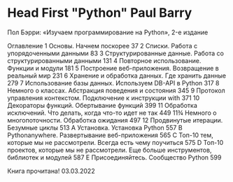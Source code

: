 # Head First "Python" Paul Barry

Пол Бэрри: «Изучаем программирование на Python», 2-е издание

Оглавление
1 Основы. Начнем поскорее 37
2 Списки. Работа с упорядоченными данными 83
3 Структурированные данные. Работа со структурированными данными 131
4 Повторное использование. Функции и модули 181
5 Построение веб-приложения. Возвращение в реальный мир 231
6 Хранение и обработка данных. Где хранить данные 279
7 Использование базы данных. Используем DB-API в Python 317
8 Немного о классах. Абстракция поведения и состояния 345
9 Протокол управления контекстом. Подключение к инструкции with 371
10 Декораторы функций. Обертывание функций 399
11 Обработка исключений. Что делать, когда что-то идет не так 449
11¾ Немного о многопоточности. Обработка ожидания 497
12 Продвинутые итерации. Безумные циклы 513
A Установка. Установка Python 557
B Рythonanywhere. Развертывание веб-приложения 565
C Топ-10 тем, которые мы не рассмотрели. Всегда есть чему поучиться 575
D Топ-10 проектов, которые мы не рассмотрели.
Еще больше инструментов, библиотек и модулей 587
E Присоединяйтесь. Сообщество Python 599

Книга прочитана! 03.03.2022
